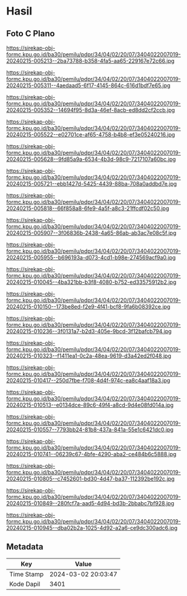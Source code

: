 # Hasil

## Foto C Plano

https://sirekap-obj-formc.kpu.go.id/ba30/pemilu/pdpr/34/04/02/20/07/3404022007019-20240215-005213--2ba73788-b358-4fa5-aa65-229167e72c66.jpg

https://sirekap-obj-formc.kpu.go.id/ba30/pemilu/pdpr/34/04/02/20/07/3404022007019-20240215-005311--4aedaad5-6f17-4145-864c-616d1bdf7e65.jpg

https://sirekap-obj-formc.kpu.go.id/ba30/pemilu/pdpr/34/04/02/20/07/3404022007019-20240215-005352--14694f95-8d3a-46ef-8acb-ed8dd2cf2ccb.jpg

https://sirekap-obj-formc.kpu.go.id/ba30/pemilu/pdpr/34/04/02/20/07/3404022007019-20240215-005522--e02701ce-af65-4758-b4b8-ef3e05240216.jpg

https://sirekap-obj-formc.kpu.go.id/ba30/pemilu/pdpr/34/04/02/20/07/3404022007019-20240215-005628--9fd85a9a-6534-4b3d-98c9-7217107a60bc.jpg

https://sirekap-obj-formc.kpu.go.id/ba30/pemilu/pdpr/34/04/02/20/07/3404022007019-20240215-005721--ebb1427d-5425-4439-88ba-708a0addbd7e.jpg

https://sirekap-obj-formc.kpu.go.id/ba30/pemilu/pdpr/34/04/02/20/07/3404022007019-20240215-005818--66f858a8-6fe9-4a5f-a8c3-21ffcdf02c50.jpg

https://sirekap-obj-formc.kpu.go.id/ba30/pemilu/pdpr/34/04/02/20/07/3404022007019-20240215-005907--3f06836b-2438-4a65-86ab-ab3ac7e08c5f.jpg

https://sirekap-obj-formc.kpu.go.id/ba30/pemilu/pdpr/34/04/02/20/07/3404022007019-20240215-005955--b696193a-d073-4cd1-b98e-274569acf9a0.jpg

https://sirekap-obj-formc.kpu.go.id/ba30/pemilu/pdpr/34/04/02/20/07/3404022007019-20240215-010045--4ba321bb-b3f8-4080-b752-ed33575912b2.jpg

https://sirekap-obj-formc.kpu.go.id/ba30/pemilu/pdpr/34/04/02/20/07/3404022007019-20240215-010150--173be8ed-f2e9-4f41-bcf8-9fa6b08392ce.jpg

https://sirekap-obj-formc.kpu.go.id/ba30/pemilu/pdpr/34/04/02/20/07/3404022007019-20240215-010236--3f0131a7-b2d3-405e-9bcd-3f12bafcb794.jpg

https://sirekap-obj-formc.kpu.go.id/ba30/pemilu/pdpr/34/04/02/20/07/3404022007019-20240215-010323--f1411ea1-0c2a-48ea-9619-d3a42ed2f048.jpg

https://sirekap-obj-formc.kpu.go.id/ba30/pemilu/pdpr/34/04/02/20/07/3404022007019-20240215-010417--250d7fbe-f708-4d4f-974c-ea8c4aaf18a3.jpg

https://sirekap-obj-formc.kpu.go.id/ba30/pemilu/pdpr/34/04/02/20/07/3404022007019-20240215-010513--e0134dce-89c6-49f4-a8cd-9d4e08fd014a.jpg

https://sirekap-obj-formc.kpu.go.id/ba30/pemilu/pdpr/34/04/02/20/07/3404022007019-20240215-010557--7793bb24-81b8-437a-841a-55e1c6421dc0.jpg

https://sirekap-obj-formc.kpu.go.id/ba30/pemilu/pdpr/34/04/02/20/07/3404022007019-20240215-010741--06239c67-4bfe-4290-aba2-ce484b6c5888.jpg

https://sirekap-obj-formc.kpu.go.id/ba30/pemilu/pdpr/34/04/02/20/07/3404022007019-20240215-010805--c7452601-bd30-4d47-ba37-112392be192c.jpg

https://sirekap-obj-formc.kpu.go.id/ba30/pemilu/pdpr/34/04/02/20/07/3404022007019-20240215-010849--280fcf7a-aad5-4d94-bd3b-2bbabc7bf928.jpg

https://sirekap-obj-formc.kpu.go.id/ba30/pemilu/pdpr/34/04/02/20/07/3404022007019-20240215-010945--dba02b2a-1025-4d92-a2a6-ce9dc300adc6.jpg


## Metadata

| Key        | Value               |
| ---------- | ------------------- |
| Time Stamp | 2024-03-02 20:03:47 |
| Kode Dapil | 3401                |



